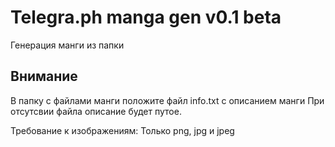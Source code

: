 # Telegra.ph manga gen v0.1 beta

Генерация манги из папки

## Внимание

В папку с файлами манги положите файл info.txt с описанием манги
При отсутсвии файла описание будет путое.

Требование к изображениям: Только png, jpg и jpeg
